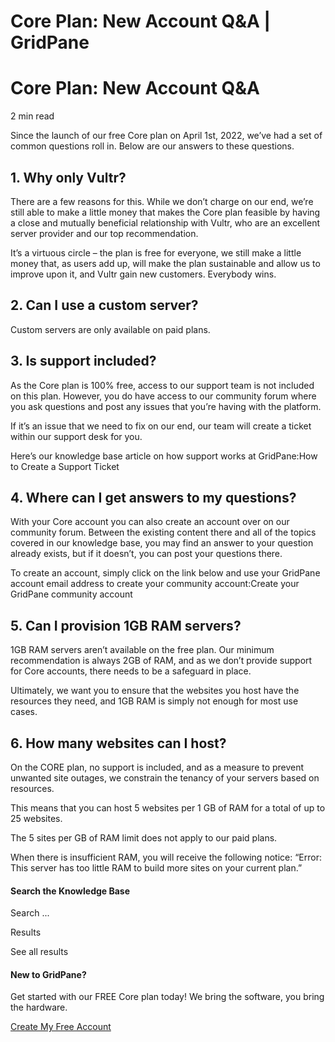 # Core Plan: New Account Q&A | GridPane

# Core Plan: New Account Q&A

 

2 min read 

Since the launch of our free Core plan on April 1st, 2022, we’ve had a set of common questions roll in. Below are our answers to these questions.

 

 

## 1. Why only Vultr?

There are a few reasons for this. While we don’t charge on our end, we’re still able to make a little money that makes the Core plan feasible by having a close and mutually beneficial relationship with Vultr, who are an excellent server provider and our top recommendation.

It’s a virtuous circle – the plan is free for everyone, we still make a little money that, as users add up, will make the plan sustainable and allow us to improve upon it, and Vultr gain new customers. Everybody wins.

 

## 2. Can I use a custom server?

Custom servers are only available on paid plans.

 

## 3. Is support included?

As the Core plan is 100% free, access to our support team is not included on this plan. However, you do have access to our community forum where you ask questions and post any issues that you’re having with the platform.

If it’s an issue that we need to fix on our end, our team will create a ticket within our support desk for you.

Here’s our knowledge base article on how support works at GridPane:How to Create a Support Ticket

 

## 4. Where can I get answers to my questions?

With your Core account you can also create an account over on our community forum. Between the existing content there and all of the topics covered in our knowledge base, you may find an answer to your question already exists, but if it doesn’t, you can post your questions there.

To create an account, simply click on the link below and use your GridPane account email address to create your community account:Create your GridPane community account

 

## 5. Can I provision 1GB RAM servers?

1GB RAM servers aren’t available on the free plan. Our minimum recommendation is always 2GB of RAM, and as we don’t provide support for Core accounts, there needs to be a safeguard in place.

Ultimately, we want you to ensure that the websites you host have the resources they need, and 1GB RAM is simply not enough for most use cases.

 

## 6. How many websites can I host?

On the CORE plan, no support is included, and as a measure to prevent unwanted site outages, we constrain the tenancy of your servers based on resources.

This means that you can host 5 websites per 1 GB of RAM for a total of up to 25 websites.

The 5 sites per GB of RAM limit does not apply to our paid plans.

When there is insufficient RAM, you will receive the following notice: “Error: This server has too little RAM to build more sites on your current plan.”

 

 

#### Search the Knowledge Base

Search ...

 Results

See all results

#### New to GridPane?

Get started with our FREE Core plan today! We bring the software, you bring the hardware.

[Create My Free Account](https://gridpane.com/checkout/?plan=core)

